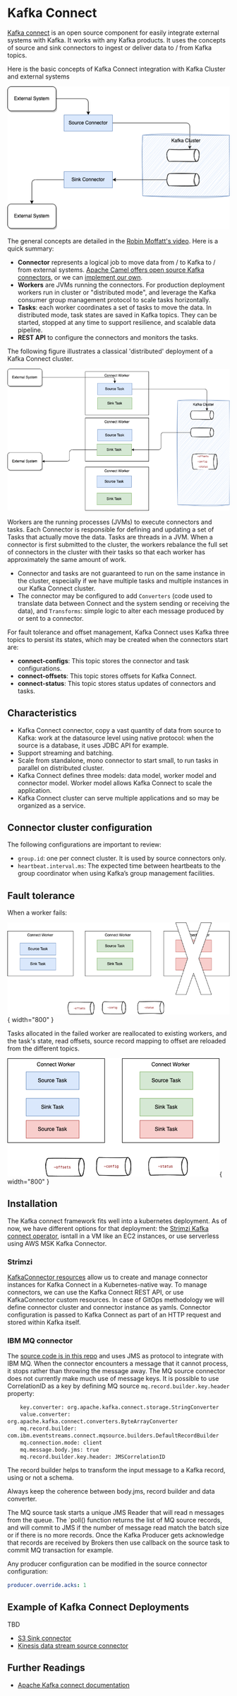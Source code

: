 # Kafka Connect

[Kafka connect](https://Kafka.apache.org/documentation/#connect) is an open source component 
for easily integrate external systems with Kafka. It works with any Kafka products. It uses the concepts of source and sink connectors to ingest or deliver data to / from  Kafka topics.

Here is the basic concepts of Kafka Connect integration with Kafka Cluster and external systems

![](./diagrams/Kafka-connect.drawio.png)


The general concepts are detailed in the [Robin Moffatt's video](https://talks.rmoff.net/DQkDj3). Here is a quick summary:

* **Connector** represents a logical job to move data from / to Kafka  to / from external systems. [Apache Camel offers open source Kafka connectors](https://camel.apache.org/camel-Kafka-connector/1.0.x/index.html), or we can [implement our own](https://Kafka.apache.org/documentation/#connect_development).
* **Workers** are JVMs running the connectors. For production deployment workers run in cluster or "distributed mode", and leverage the Kafka consumer group management protocol to scale tasks horizontally.
* **Tasks**: each worker coordinates a set of tasks to move the data. In distributed mode, task states are saved in Kafka topics. They can be started, stopped at any time to support resilience, and scalable data pipeline.
* **REST API** to configure the connectors and monitors the tasks.

The following figure illustrates a classical 'distributed' deployment of a Kafka Connect cluster. 

![](./diagrams/kc-worker.drawio.png)

Workers are the running processes (JVMs) to execute connectors and tasks. Each Connector is responsible for defining and updating a set of Tasks that actually move the data. Tasks are threads in a JVM. 
When a connector is first submitted to the cluster, the workers rebalance the full set of connectors in the cluster with their tasks so that each worker has approximately the same amount of work. 

* Connector and tasks are not guaranteed to run on the same instance in the cluster, especially if we have multiple tasks and multiple instances in our Kafka Connect cluster.
* The connector may be configured to add `Converters` (code used to translate data between Connect and the system sending or receiving the data), and `Transforms`: simple logic to alter each message produced by or sent to a connector.

For fault tolerance and offset management, Kafka Connect uses Kafka three topics to persist its states, which may be created when the connectors start are:

* **connect-configs**: This topic stores the connector and task configurations.
* **connect-offsets**: This topic stores offsets for Kafka Connect.
* **connect-status**: This topic stores status updates of connectors and tasks.


## Characteristics

* Kafka Connect connector, copy a vast quantity of data from source to Kafka: work at the datasource level using native protocol: when the source is a database, it uses JDBC API for example.
* Support streaming and batching.
* Scale from standalone, mono connector to start small, to run tasks in parallel on distributed cluster.
* Kafka Connect defines three models: data model, worker model and connector model. Worker model allows Kafka Connect to scale the application.
* Kafka Connect cluster can serve multiple applications and so may be organized as a service.

## Connector cluster configuration

The following configurations are important to review:

* `group.id`: one per connect cluster. It is used by source connectors only.
* `heartbeat.interval.ms`: The expected time between heartbeats to the group coordinator when using Kafka’s group management facilities.

## Fault tolerance

When a worker fails: 

![](./diagrams/kc-fault1.drawio.png){ width="800" }

Tasks allocated in the failed worker are reallocated to existing workers, and the task's state, read offsets, source record mapping to offset are reloaded from the different topics.


![](./diagrams/kc-fault2.drawio.png){ width="800" }

## Installation

The  Kafka connect framework fits well into a kubernetes deployment. As of now, we have different options for that deployment: the [Strimzi Kafka connect operator](https://strimzi.io/docs/latest/using.html#kafka-connect-str), isntall in a VM like an EC2 instances, or use serverless using AWS MSK Kafka Connector.

### Strimzi

[KafkaConnector resources](https://strimzi.io/docs/operators/latest/configuring.html#assembly-kafka-connect-str) allow us to create and manage connector instances for Kafka Connect in a Kubernetes-native way.
To manage connectors, we can use the Kafka Connect REST API, or use KafkaConnector custom resources.
In case of GitOps methodology we will define connector cluster and connector instance as yamls.
Connector configuration is passed to Kafka Connect as part of an HTTP request and stored within Kafka itself.

### IBM MQ connector

The [source code is in this repo](https://github.com/ibm-messaging/kafka-connect-mq-source) and uses JMS as protocol to integrate with IBM MQ. When the connector encounters a message that it cannot process, it stops rather than throwing the message away. 
The MQ source connector does not currently make much use of message keys. It is possible to use CorrelationID as a key
by defining MQ source `mq.record.builder.key.header` property:

```
    key.converter: org.apache.kafka.connect.storage.StringConverter
    value.converter: org.apache.kafka.connect.converters.ByteArrayConverter
    mq.record.builder: com.ibm.eventstreams.connect.mqsource.builders.DefaultRecordBuilder
    mq.connection.mode: client
    mq.message.body.jms: true
    mq.record.builder.key.header: JMSCorrelationID
```

The record builder helps to transform the input message to a Kafka record, using or not a schema.

Always keep the coherence between body.jms, record builder and data converter. 

The MQ source task starts a unique JMS Reader that will read n messages from the queue. The `poll() function 
returns the list of MQ source records, and will commit to JMS if the number of message read match the batch size or
if there is no more records. Once the Kafka Producer gets acknowledge that records are received by Brokers then use callback on the source
task to commit MQ transaction for example. 

Any producer configuration can be modified in the source connector configuration:

```yaml
producer.override.acks: 1
```

## Example of Kafka Connect Deployments

TBD 

* [S3 Sink connector]()
* [Kinesis data stream source connector]()

## Further Readings

* [Apache Kafka connect documentation](https://kafka.apache.org/documentation/#connect)

